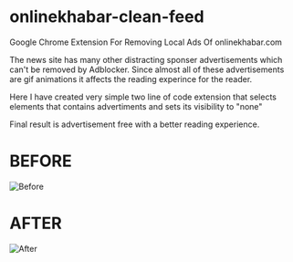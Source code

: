 # onlinekhabar-clean-feed

Google Chrome Extension For Removing Local Ads Of onlinekhabar.com

The news site has many other distracting sponser advertisements which can't be removed by Adblocker. 
Since almost all of these advertisements are gif animations it affects the reading experince for the reader.

Here I have created very simple two line of code extension that selects elements that contains advertiments and sets
its visibility to "none"


Final result is advertisement free with a better reading experience.


# BEFORE

![Before](https://github.com/prrdee/onlinekhabar-clean-feed/blob/master/before.png)

# AFTER

![After](https://github.com/prrdee/onlinekhabar-clean-feed/blob/master/after.png)


